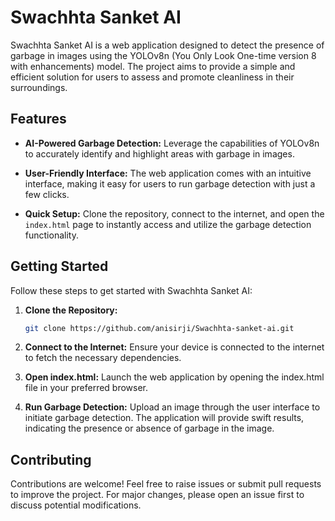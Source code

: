# Swachhta Sanket AI

Swachhta Sanket AI is a web application designed to detect the presence of garbage in images using the YOLOv8n (You Only Look One-time version 8 with enhancements) model. The project aims to provide a simple and efficient solution for users to assess and promote cleanliness in their surroundings.

## Features

- **AI-Powered Garbage Detection:** Leverage the capabilities of YOLOv8n to accurately identify and highlight areas with garbage in images.

- **User-Friendly Interface:** The web application comes with an intuitive interface, making it easy for users to run garbage detection with just a few clicks.

- **Quick Setup:** Clone the repository, connect to the internet, and open the `index.html` page to instantly access and utilize the garbage detection functionality.

## Getting Started

Follow these steps to get started with Swachhta Sanket AI:

1. **Clone the Repository:**
   ```bash
   git clone https://github.com/anisirji/Swachhta-sanket-ai.git

2. **Connect to the Internet:**
Ensure your device is connected to the internet to fetch the necessary dependencies.

3. **Open index.html:**
Launch the web application by opening the index.html file in your preferred browser.

4. **Run Garbage Detection:**
Upload an image through the user interface to initiate garbage detection. The application will provide swift results, indicating the presence or absence of garbage in the image.


## Contributing
Contributions are welcome! Feel free to raise issues or submit pull requests to improve the project. For major changes, please open an issue first to discuss potential modifications.
